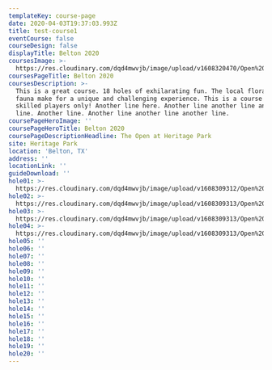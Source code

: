 ```yaml
---
templateKey: course-page
date: 2020-04-03T19:37:03.993Z
title: test-course1
eventCourse: false
courseDesign: false
displayTitle: Belton 2020
coursesImage: >-
  https://res.cloudinary.com/dqd4mwvjb/image/upload/v1608320470/Open%20DGC/Dev/golf01_gcvszg.jpg
coursesPageTitle: Belton 2020
coursesDescription: >-
  This is a great course. 18 holes of exhilarating fun. The local flora and
  fauna make for a unique and challenging experience. This is a course for
  skilled players only! Another line here. Another line another line another
  line. Another line. Another line another line another line.
coursePageHeroImage: ''
coursePageHeroTitle: Belton 2020
coursePageDescriptionHeadline: The Open at Heritage Park
site: Heritage Park
location: 'Belton, TX'
address: ''
locationLink: ''
guideDownload: ''
hole01: >-
  https://res.cloudinary.com/dqd4mwvjb/image/upload/v1608309312/Open%20DGC/Courses/Belton/2020%20Belton/Tee_Signs_TOABT_20_web-01-lo_u3oxbf.jpg
hole02: >-
  https://res.cloudinary.com/dqd4mwvjb/image/upload/v1608309313/Open%20DGC/Courses/Belton/2020%20Belton/Tee_Signs_TOABT_20_web-02-lo_fb4mdb.jpg
hole03: >-
  https://res.cloudinary.com/dqd4mwvjb/image/upload/v1608309313/Open%20DGC/Courses/Belton/2020%20Belton/Tee_Signs_TOABT_20_web-03-lo_ay4bbj.jpg
hole04: >-
  https://res.cloudinary.com/dqd4mwvjb/image/upload/v1608309313/Open%20DGC/Courses/Belton/2020%20Belton/Tee_Signs_TOABT_20_web-04-lo_xemahx.jpg
hole05: ''
hole06: ''
hole07: ''
hole08: ''
hole09: ''
hole10: ''
hole11: ''
hole12: ''
hole13: ''
hole14: ''
hole15: ''
hole16: ''
hole17: ''
hole18: ''
hole19: ''
hole20: ''
---
```

